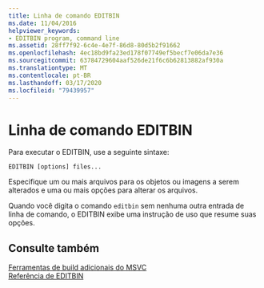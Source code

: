 ```yaml
---
title: Linha de comando EDITBIN
ms.date: 11/04/2016
helpviewer_keywords:
- EDITBIN program, command line
ms.assetid: 28ff7f92-6c4e-4e7f-86d8-80d5b2f91662
ms.openlocfilehash: 4ec18bd9fa23ed178f07749ef5becf7e06da7e36
ms.sourcegitcommit: 63784729604aaf526de21f6c6b62813882af930a
ms.translationtype: MT
ms.contentlocale: pt-BR
ms.lasthandoff: 03/17/2020
ms.locfileid: "79439957"
---
```

# <a name="editbin-command-line"></a>Linha de comando EDITBIN

Para executar o EDITBIN, use a seguinte sintaxe:

```
EDITBIN [options] files...
```

Especifique um ou mais arquivos para os objetos ou imagens a serem alterados e uma ou mais opções para alterar os arquivos.

Quando você digita o comando `editbin` sem nenhuma outra entrada de linha de comando, o EDITBIN exibe uma instrução de uso que resume suas opções.

## <a name="see-also"></a>Consulte também

[Ferramentas de build adicionais do MSVC](c-cpp-build-tools.md)<br/>
[Referência de EDITBIN](editbin-reference.md)
